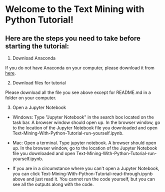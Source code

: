 # Welcome to the Text Mining with Python Tutorial!

## Here are the steps you need to take before starting the tutorial:

1. Download Anaconda

If you do not have Anaconda on your computer, please download it from [here](https://www.anaconda.com/products/individual).

2. Download files for tutorial

Please download all the file you see above except for README.md in a folder on your computer.

3. Open a Jupyter Notebook

* Windows: Type "Jupyter Notebook" in the search box located on the task bar. A browser window should open up. In the browser window, go to the location of the Jupyter Notebook file you downloaded and open Text-Mining-With-Python-Tutorial-run-yourself.ipynb.

* Mac: Open a terminal. Type jupyter notebook. A browser should open up. In the browser window, go to the location of the Jupyter Notebook file you downloaded and open Text-Mining-With-Python-Tutorial-run-yourself.ipynb.

* If you are in a circumstance where you can't open a Jupyter Notebook, you can click Text-Mining-With-Python-Tutorial-read-through.ipynb above and just read it. You cannot run the code yourself, but you can see all the outputs along with the code.
